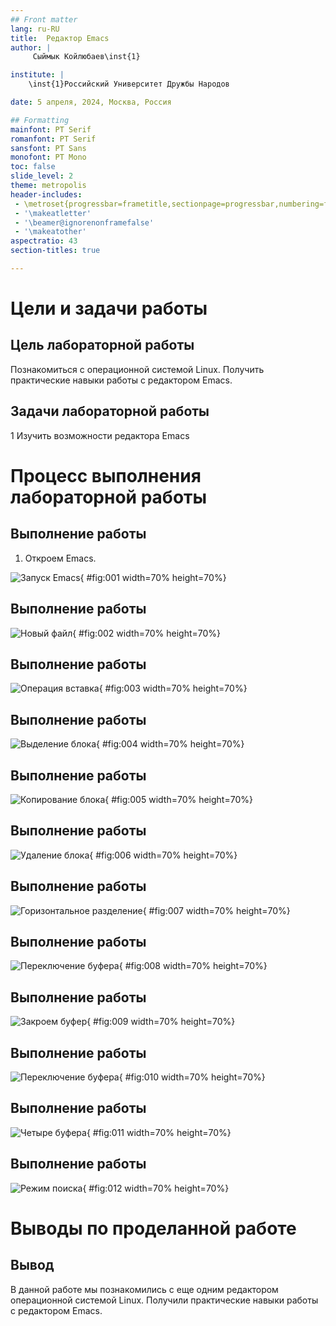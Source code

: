 ```yaml
---
## Front matter
lang: ru-RU
title:  Редактор Emacs
author: |
	 Сыймык Койлюбаев\inst{1}

institute: |
	\inst{1}Российский Университет Дружбы Народов

date: 5 апреля, 2024, Москва, Россия

## Formatting
mainfont: PT Serif
romanfont: PT Serif
sansfont: PT Sans
monofont: PT Mono
toc: false
slide_level: 2
theme: metropolis
header-includes: 
 - \metroset{progressbar=frametitle,sectionpage=progressbar,numbering=fraction}
 - '\makeatletter'
 - '\beamer@ignorenonframefalse'
 - '\makeatother'
aspectratio: 43
section-titles: true

---
```


# Цели и задачи работы

## Цель лабораторной работы

Познакомиться с операционной системой Linux. Получить практические навыки работы с редактором Emacs. 

## Задачи лабораторной работы

1 Изучить возможности редактора Emacs

# Процесс выполнения лабораторной работы

## Выполнение работы

1. Откроем Emacs. 

![Запуск Emacs](image/01.png){ #fig:001 width=70% height=70%}

## Выполнение работы

![Новый файл](image/02.png){ #fig:002 width=70% height=70%}

## Выполнение работы

![Операция вставка](image/03.png){ #fig:003 width=70% height=70%}

## Выполнение работы

![Выделение блока](image/04.png){ #fig:004 width=70% height=70%}

## Выполнение работы

![Копирование блока](image/05.png){ #fig:005 width=70% height=70%}

## Выполнение работы

![Удаление блока](image/06.png){ #fig:006 width=70% height=70%}

## Выполнение работы

![Горизонтальное разделение](image/07.png){ #fig:007 width=70% height=70%}

## Выполнение работы

![Переключение буфера](image/08.png){ #fig:008 width=70% height=70%}

## Выполнение работы

![Закроем буфер](image/09.png){ #fig:009 width=70% height=70%}

## Выполнение работы

![Переключение буфера](image/10.png){ #fig:010 width=70% height=70%}

## Выполнение работы

![Четыре буфера](image/11.png){ #fig:011 width=70% height=70%}

## Выполнение работы

![Режим поиска](image/12.png){ #fig:012 width=70% height=70%}

# Выводы по проделанной работе

## Вывод

В данной работе мы познакомились с еще одним редактором операционной системой Linux. Получили практические навыки работы с редактором Emacs.
